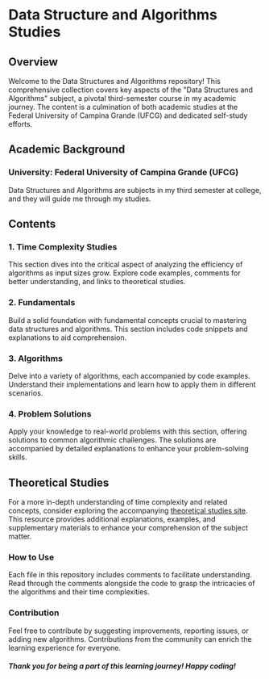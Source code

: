 # Data Structure and Algorithms Studies

## Overview
Welcome to the Data Structures and Algorithms repository! This comprehensive collection covers key aspects of the "Data Structures and Algorithms" subject, a pivotal third-semester course in my academic journey. The content is a culmination of both academic studies at the Federal University of Campina Grande (UFCG) and dedicated self-study efforts.

## Academic Background
### University: Federal University of Campina Grande (UFCG)
Data Structures and Algorithms are subjects in my third semester at college, and they will guide me through my studies.

## Contents
### 1. Time Complexity Studies
This section dives into the critical aspect of analyzing the efficiency of algorithms as input sizes grow. Explore code examples, comments for better understanding, and links to theoretical studies.

### 2. Fundamentals
Build a solid foundation with fundamental concepts crucial to mastering data structures and algorithms. This section includes code snippets and explanations to aid comprehension.

### 3. Algorithms
Delve into a variety of algorithms, each accompanied by code examples. Understand their implementations and learn how to apply them in different scenarios.

### 4. Problem Solutions
Apply your knowledge to real-world problems with this section, offering solutions to common algorithmic challenges. The solutions are accompanied by detailed explanations to enhance your problem-solving skills.

## Theoretical Studies
For a more in-depth understanding of time complexity and related concepts, consider exploring the accompanying [theoretical studies site](https://axelvaz.notion.site/Data-Structure-and-Algorithms-8122b0223a6440aba987dfa2b530ffec?pvs=4). This resource provides additional explanations, examples, and supplementary materials to enhance your comprehension of the subject matter.

### How to Use
Each file in this repository includes comments to facilitate understanding. Read through the comments alongside the code to grasp the intricacies of the algorithms and their time complexities.

### Contribution
Feel free to contribute by suggesting improvements, reporting issues, or adding new algorithms. Contributions from the community can enrich the learning experience for everyone.

##### Thank you for being a part of this learning journey! Happy coding!